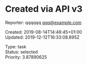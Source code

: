 # Created via API v3

Reporter: qqqqqq <qqq@example.com>  

Created: 2019-08-14T14:48:45+01:00  
Updated: 2019-12-12T16:33:08.895Z

Type: task  
Status: selected  
Priority: 3.87890625
